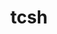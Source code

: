 ---
title: "tcsh"
layout: cache
category: package
meta: {"versions": ["6.22.02"], "compilers": ["gcc@7.3.1", "gcc@7.4.0", "gcc@7.5.0", "gcc@8.1.0", "gcc@8.3.1", "gcc@9.3.0", "intel@19.1.3.304"]}
spec_files: 
 - spec-0.json
 - spec-1.json
 - spec-2.json
 - spec-3.json
 - spec-4.json
 - spec-5.json
 - spec-6.json
 - spec-7.json
 - spec-8.json
 - spec-9.json
 - spec-10.json
 - spec-11.json
 - spec-12.json
 - spec-13.json
 - spec-14.json
 - spec-15.json
 - spec-16.json
 - spec-17.json
 - spec-18.json
 - spec-19.json
 - spec-20.json
 - spec-21.json
spec_names:
 - 'tcsh@6.22.02%intel@19.1.3.304 patches=3926150,3a4e60f arch=cray-cnl7-haswell ^ncurses@6.2%intel@19.1.3.304~symlinks+termlib abi=none arch=cray-cnl7-haswell'
 - 'tcsh@6.22.02%gcc@8.1.0 patches=3926150,3a4e60f arch=linux-rhel7-ppc64le ^ncurses@6.2%gcc@8.1.0~symlinks+termlib abi=none arch=linux-rhel7-ppc64le'
 - 'tcsh@6.22.02%gcc@7.4.0 patches=3926150,3a4e60f arch=linux-rhel7-power9le ^ncurses@6.2%gcc@7.4.0~symlinks+termlib arch=linux-rhel7-power9le'
 - 'tcsh@6.22.02%gcc@8.1.0 patches=3926150,3a4e60f arch=linux-rhel7-x86_64 ^ncurses@6.2%gcc@8.1.0~symlinks+termlib abi=none arch=linux-rhel7-x86_64'
 - 'tcsh@6.22.02%gcc@8.1.0 patches=3926150,3a4e60f arch=linux-rhel7-ppc64le ^ncurses@6.2%gcc@8.1.0~symlinks+termlib arch=linux-rhel7-ppc64le'
 - 'tcsh@6.22.02%gcc@7.5.0 patches=3926150,3a4e60f arch=linux-ubuntu18.04-ppc64le ^ncurses@6.2%gcc@7.5.0~symlinks+termlib abi=none arch=linux-ubuntu18.04-ppc64le'
 - 'tcsh@6.22.02%gcc@8.3.1 patches=3926150,3a4e60f arch=linux-rhel8-ppc64le ^ncurses@6.2%gcc@8.3.1~symlinks+termlib abi=none arch=linux-rhel8-ppc64le'
 - 'tcsh@6.22.02%gcc@9.3.0 patches=3926150,3a4e60f arch=linux-ubuntu20.04-x86_64 ^ncurses@6.2%gcc@9.3.0~symlinks+termlib arch=linux-ubuntu20.04-x86_64'
 - 'tcsh@6.22.02%gcc@7.5.0 patches=3926150,3a4e60f arch=linux-ubuntu18.04-x86_64 ^ncurses@6.2%gcc@7.5.0~symlinks+termlib arch=linux-ubuntu18.04-x86_64'
 - 'tcsh@6.22.02%gcc@8.1.0 patches=3926150,3a4e60f arch=linux-rhel7-x86_64 ^ncurses@6.2%gcc@8.1.0~symlinks+termlib arch=linux-rhel7-x86_64'
 - 'tcsh@6.22.02%gcc@9.3.0 patches=3926150,3a4e60f arch=linux-ubuntu20.04-x86_64 ^ncurses@6.2%gcc@9.3.0~symlinks+termlib abi=none arch=linux-ubuntu20.04-x86_64'
 - 'tcsh@6.22.02%gcc@7.5.0 patches=3926150,3a4e60f arch=linux-ubuntu18.04-x86_64 ^ncurses@6.2%gcc@7.5.0~symlinks+termlib abi=none arch=linux-ubuntu18.04-x86_64'
 - 'tcsh@6.22.02%gcc@9.3.0 patches=3926150,3a4e60f arch=linux-ubuntu20.04-ppc64le ^ncurses@6.2%gcc@9.3.0~symlinks+termlib abi=none arch=linux-ubuntu20.04-ppc64le'
 - 'tcsh@6.22.02%gcc@8.3.1 patches=3926150,3a4e60f arch=linux-rhel8-ppc64le ^ncurses@6.2%gcc@8.3.1~symlinks+termlib arch=linux-rhel8-ppc64le'
 - 'tcsh@6.22.02%gcc@8.3.1 patches=3926150,3a4e60f arch=linux-rhel8-x86_64 ^ncurses@6.2%gcc@8.3.1~symlinks+termlib abi=none arch=linux-rhel8-x86_64'
 - 'tcsh@6.22.02%gcc@9.3.0 patches=3926150,3a4e60f arch=linux-rhel7-ppc64le ^ncurses@6.2%gcc@9.3.0~symlinks+termlib abi=none arch=linux-rhel7-ppc64le'
 - 'tcsh@6.22.02%gcc@9.3.0 patches=3926150,3a4e60f arch=linux-rhel7-x86_64 ^ncurses@6.2%gcc@9.3.0~symlinks+termlib abi=none arch=linux-rhel7-x86_64'
 - 'tcsh@6.22.02%gcc@7.5.0 patches=3926150,3a4e60f arch=linux-ubuntu18.04-ppc64le ^ncurses@6.2%gcc@7.5.0~symlinks+termlib arch=linux-ubuntu18.04-ppc64le'
 - 'tcsh@6.22.02%gcc@9.3.0 patches=3926150,3a4e60f arch=linux-ubuntu20.04-ppc64le ^ncurses@6.2%gcc@9.3.0~symlinks+termlib arch=linux-ubuntu20.04-ppc64le'
 - 'tcsh@6.22.02%gcc@7.3.1 patches=3926150,3a4e60f arch=linux-amzn2-x86_64 ^ncurses@6.2%gcc@7.3.1~symlinks+termlib arch=linux-amzn2-x86_64'
 - 'tcsh@6.22.02%gcc@8.3.1 patches=3926150,3a4e60f arch=linux-rhel8-x86_64 ^ncurses@6.2%gcc@8.3.1~symlinks+termlib arch=linux-rhel8-x86_64'
 - 'tcsh@6.22.02%gcc@9.3.0 patches=3926150,3a4e60f arch=cray-cnl7-haswell ^ncurses@6.2%gcc@9.3.0~symlinks+termlib abi=none arch=cray-cnl7-haswell'
---
